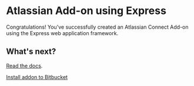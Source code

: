 # Atlassian Add-on using Express

Congratulations! You've successfully created an Atlassian Connect Add-on using the Express web application framework.

## What's next?

[Read the docs](https://bitbucket.org/atlassian/atlassian-connect-express/src/master/README.md#markdown-header-install-dependencies).

<html>
  <head>
    <link rel="stylesheet" href="https://aui-cdn.atlassian.com/aui-adg/5.9.14/css/aui.min.css" media="all">
  </head>
  <body>
    <a class="aui-button aui-button-primary"
          href="https://bitbucket.org/site/addons/authorize?descriptor_uri=https://81c4615d.ngrok.io&redirect_uri=https://81c4615d.ngrok.io/welcome.html">
       <span class="aui-icon aui-icon-small aui-iconfont-bitbucket"></span>
       Install addon to Bitbucket
    </a>
  </body>
</html>
